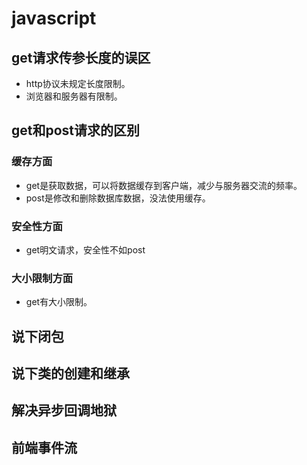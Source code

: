 # javascript

## get请求传参长度的误区

+ http协议未规定长度限制。
+ 浏览器和服务器有限制。

## get和post请求的区别

### 缓存方面

+ get是获取数据，可以将数据缓存到客户端，减少与服务器交流的频率。
+ post是修改和删除数据库数据，没法使用缓存。

### 安全性方面

+ get明文请求，安全性不如post

### 大小限制方面

+ get有大小限制。

## 说下闭包



## 说下类的创建和继承

## 解决异步回调地狱

## 前端事件流

